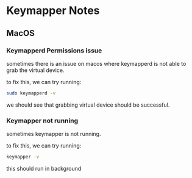 # Keymapper Notes

## MacOS

### Keymapperd Permissions issue

sometimes there is an issue on macos where keymapperd is not able to grab the virtual device.


to fix this, we can try running:

```bash
sudo keymapperd -v
```

we should see that grabbing virtual device should be successful.

### Keymapper not running

sometimes keymapper is not running.

to fix this, we can try running:

```bash
keymapper -v
```

this should run in background

